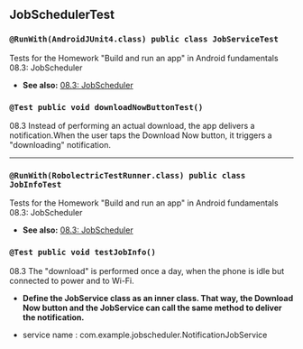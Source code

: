 
JobSchedulerTest
---------------

### `@RunWith(AndroidJUnit4.class) public class JobServiceTest`

 Tests for the Homework "Build and run an app" in Android fundamentals 08.3: JobScheduler

 * **See also:** <a href="https://codelabs.developers.google.com/codelabs/android-training-job-scheduler/index.html?index=..%2F..%2Fandroid-training#9">08.3: JobScheduler</a>

### `@Test public void downloadNowButtonTest()`

08.3 Instead of performing an actual download, the app delivers a notification.When the user taps the Download Now button, it triggers a "downloading" notification.

---------------

### `@RunWith(RobolectricTestRunner.class) public class JobInfoTest`

 Tests for the Homework "Build and run an app" in Android fundamentals 08.3: JobScheduler

 * **See also:** <a href="https://codelabs.developers.google.com/codelabs/android-training-job-scheduler/index.html?index=..%2F..%2Fandroid-training#9">08.3: JobScheduler</a>

### `@Test public void testJobInfo()`
08.3 The "download" is performed once a day, when the phone is idle but connected to power and to Wi-Fi.
* **Define the JobService class as an inner class. That way, the Download Now button and the JobService can call the same method to deliver the notification.**

* service name : com.example.jobscheduler.NotificationJobService

